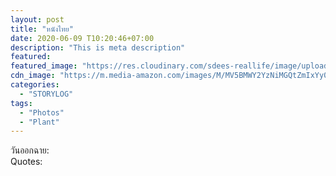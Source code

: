 ```yaml
---
layout: post
title: "หนังไทย"
date: 2020-06-09 T10:20:46+07:00
description: "This is meta description"
featured:
featured_image: "https://res.cloudinary.com/sdees-reallife/image/upload/h_554,w_474,c_pad,b_rgb:c7ceea/v1590764087/IMG_1994.jpg"
cdn_image: "https://m.media-amazon.com/images/M/MV5BMWY2YzNiMGQtZmIxYy00MWM1LWE5YjYtNWM0YTNhZTU3NDVlXkEyXkFqcGdeQXVyNTQ0MTY0MA@@._V1_.jpg"
categories:
  - "STORYLOG"
tags:
  - "Photos"
  - "Plant"
---
```

วันออกฉาย:  
Quotes:  
